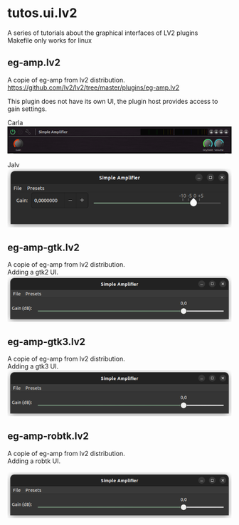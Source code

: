 # tutos.ui.lv2
A series of tutorials about the graphical interfaces of LV2 plugins<br/>
Makefile only works for linux<br/>

## eg-amp.lv2<br/>
A copie of eg-amp from lv2 distribution.<br/>
https://github.com/lv2/lv2/tree/master/plugins/eg-amp.lv2<br/>

This plugin does not have its own UI, the plugin host provides access to gain settings.<br/>

Carla<br/>
![alt text](https://github.com/lherg/tutos.ui.lv2/blob/main/png/eg-amp-carla.png)<br/>

Jalv<br/>
![alt text](https://github.com/lherg/tutos.ui.lv2/blob/main/png/eg-amp-jalv.png)<br/>

## eg-amp-gtk.lv2<br/>
A copie of eg-amp from  lv2 distribution.<br/>
Adding a gtk2 UI.<br/>
![alt text](https://github.com/lherg/tutos.ui.lv2/blob/main/png/eg-amp-gtk2.png)<br/>

## eg-amp-gtk3.lv2<br/>
A copie of eg-amp from  lv2 distribution.<br/>
Adding a gtk3 UI.<br/>
![alt text](https://github.com/lherg/tutos.ui.lv2/blob/main/png/eg-amp-gtk3.png)<br/>

## eg-amp-robtk.lv2<br/>
A copie of eg-amp from  lv2 distribution.<br/>
Adding a robtk UI.<br/>
<br/>
![alt text](https://github.com/lherg/tutos.ui.lv2/blob/main/png/eg-amp-gtk3.png)<br/>